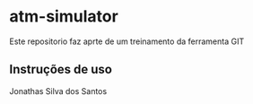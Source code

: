 # atm-simulator
Este repositorio faz aprte de um treinamento da ferramenta GIT

## Instruções de uso

Jonathas Silva dos Santos
